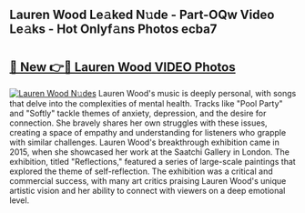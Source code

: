 ## Lauren Wood Le𝚊ked N𝚞de - Part-OQw Video Le𝚊ks - Hot Onlyf𝚊ns Photos ecba7

# <h2><a href="http://ac53880.deff.icu/?id=Lauren+Wood">🔗 New 👉🔴 Lauren Wood VIDEO Photos</a></h2>

[![Lauren Wood N𝚞des](https://i.imgur.com/rIISA9y.gif)](http://ac53880.deff.icu/?id=Lauren+Wood)
Lauren Wood's music is deeply personal, with songs that delve into the complexities of mental health. Tracks like "Pool Party" and "Softly" tackle themes of anxiety, depression, and the desire for connection. She bravely shares her own struggles with these issues, creating a space of empathy and understanding for listeners who grapple with similar challenges. Lauren Wood's breakthrough exhibition came in 2015, when she showcased her work at the Saatchi Gallery in London. The exhibition, titled "Reflections," featured a series of large-scale paintings that explored the theme of self-reflection. The exhibition was a critical and commercial success, with many art critics praising Lauren Wood's unique artistic vision and her ability to connect with viewers on a deep emotional level.
